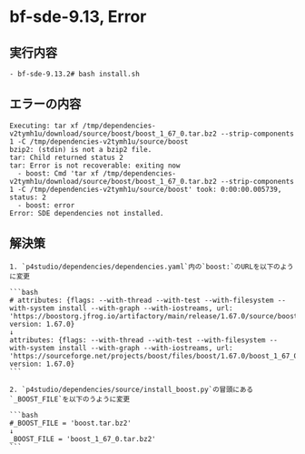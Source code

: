 # bf-sde-9.13, Error
  ## 実行内容
    - bf-sde-9.13.2# bash install.sh

  ## エラーの内容

    Executing: tar xf /tmp/dependencies-v2tymh1u/download/source/boost/boost_1_67_0.tar.bz2 --strip-components 1 -C /tmp/dependencies-v2tymh1u/source/boost
    bzip2: (stdin) is not a bzip2 file.
    tar: Child returned status 2
    tar: Error is not recoverable: exiting now
      - boost: Cmd 'tar xf /tmp/dependencies-v2tymh1u/download/source/boost/boost_1_67_0.tar.bz2 --strip-components 1 -C /tmp/dependencies-v2tymh1u/source/boost' took: 0:00:00.005739, status: 2
      - boost: error
    Error: SDE dependencies not installed.
    

    
  ## 解決策
    1. `p4studio/dependencies/dependencies.yaml`内の`boost:`のURLを以下のように変更
    
    ```bash
    # attributes: {flags: --with-thread --with-test --with-filesystem --with-system install --with-graph --with-iostreams, url: 'https://boostorg.jfrog.io/artifactory/main/release/1.67.0/source/boost_1_67_0.tar.bz2', version: 1.67.0}
    ↓
    attributes: {flags: --with-thread --with-test --with-filesystem --with-system install --with-graph --with-iostreams, url: 'https://sourceforge.net/projects/boost/files/boost/1.67.0/boost_1_67_0.tar.bz2', version: 1.67.0}
    ```
    
    2. `p4studio/dependencies/source/install_boost.py`の冒頭にある`_BOOST_FILE`を以下のうように変更
    
    ```bash
    #_BOOST_FILE = 'boost.tar.bz2'
    ↓
    _BOOST_FILE = 'boost_1_67_0.tar.bz2'
    ```
